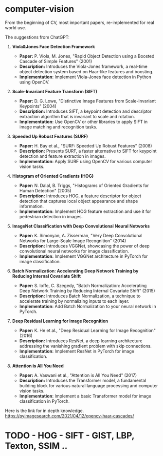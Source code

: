 # computer-vision
From the beginning of CV, most important papers, re-implemented for real world use.

The suggestions from ChatGPT:

1. **Viola&Jones Face Detection Framework**
    
    - **Paper:** P. Viola, M. Jones, "Rapid Object Detection using a Boosted Cascade of Simple Features" (2001)
    - **Description:** Introduces the Viola-Jones framework, a real-time object detection system based on Haar-like features and boosting.
    - **Implementation:** Implement Viola-Jones face detection in Python using OpenCV.

2. **Scale-Invariant Feature Transform (SIFT)**
    
    - **Paper:** D. G. Lowe, "Distinctive Image Features from Scale-Invariant Keypoints" (2004)
    - **Description:** Introduces SIFT, a keypoint detection and descriptor extraction algorithm that is invariant to scale and rotation.
    - **Implementation:** Use OpenCV or other libraries to apply SIFT in image matching and recognition tasks.

3. **Speeded Up Robust Features (SURF)**
    
    - **Paper:** H. Bay et al., "SURF: Speeded Up Robust Features" (2008)
    - **Description:** Presents SURF, a faster alternative to SIFT for keypoint detection and feature extraction in images.
    - **Implementation:** Apply SURF using OpenCV for various computer vision tasks.

4. **Histogram of Oriented Gradients (HOG)**
    
    - **Paper:** N. Dalal, B. Triggs, "Histograms of Oriented Gradients for Human Detection" (2005)
    - **Description:** Introduces HOG, a feature descriptor for object detection that captures local object appearance and shape information.
    - **Implementation:** Implement HOG feature extraction and use it for pedestrian detection in images.

5. **ImageNet Classification with Deep Convolutional Neural Networks**
    
    - **Paper:** K. Simonyan, A. Zisserman, "Very Deep Convolutional Networks for Large-Scale Image Recognition" (2014)
    - **Description:** Introduces VGGNet, showcasing the power of deep convolutional neural networks for image classification.
    - **Implementation:** Implement VGGNet architecture in PyTorch for image classification.

6. **Batch Normalization: Accelerating Deep Network Training by Reducing Internal Covariate Shift**
    
    - **Paper:** S. Ioffe, C. Szegedy, "Batch Normalization: Accelerating Deep Network Training by Reducing Internal Covariate Shift" (2015)
    - **Description:** Introduces Batch Normalization, a technique to accelerate training by normalizing inputs to each layer.
    - **Implementation:** Add Batch Normalization to your neural network in PyTorch.

7. **Deep Residual Learning for Image Recognition**
    
    - **Paper:** K. He et al., "Deep Residual Learning for Image Recognition" (2016)
    - **Description:** Introduces ResNet, a deep learning architecture addressing the vanishing gradient problem with skip connections.
    - **Implementation:** Implement ResNet in PyTorch for image classification.

8. **Attention is All You Need**
    
    - **Paper:** A. Vaswani et al., "Attention is All You Need" (2017)
    - **Description:** Introduces the Transformer model, a fundamental building block for various natural language processing and computer vision tasks.
    - **Implementation:** Implement a basic Transformer model for image classification in PyTorch.



Here is the link for in depth knowledge. https://pyimagesearch.com/2021/04/12/opencv-haar-cascades/


# TODO - HOG - SIFT - **GIST, LBP, Texton, SSIM** ..